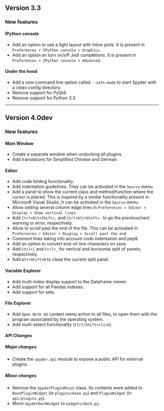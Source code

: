 ## Version 3.3

### New features

#### IPython console

* Add an option to use a tight layout with inline plots. It is
  present in `Preferences > IPython console > Graphics`.
* Add an option an turn on/off Jedi completions. It is present
  in `Preferences > IPython console > Advanced`.

#### Under the hood

* Add a new command line option called `--safe-mode` to start
  Spyder with a clean config directory. 
* Remove support for PyQt4.
* Remove support for Python 3.3.

----

## Version 4.0dev

### New features

#### Main Window

* Create a separate window when undocking all plugins.
* Add translations for Simplified Chinese and German.

#### Editor
* Add code folding functionality.
* Add indentation guidelines. They can be activated in the
  `Source` menu.
* Add a panel to show the current class and method/function
  where the cursor is placed. This is inspired by a similar
  functionality present in Microsoft Visual Studio. It can be
  activated in the `Source` menu.
* Allow setting several column edge lines in
  `Preferences > Editor > Display > Show vertical lines`.
* Add `Ctrl+Alt+Shift+,` and `Ctrl+Alt+Shift+.` to go the
  previous/next warning or error, respectively.
* Allow to scroll past the end of the file. This can be
  activated in
  `Preferences > Editor > Display > Scroll past the end`.
* Comment lines taking into account code indentation and pep8.
* Add an option to convert end-of-line characters on save.
* Add `Ctrl+{` and `Ctrl+_` for vertical and horizontal split
  of panels, respectively.
* Add `Alt+Shift+W` to close the current split panel.

#### Variable Explorer

* Add multi-index display support to the Dataframe viewer.
* Add support for all Pandas indexes.
* Add support for sets.

#### File Explorer

* Add `Open With OS` context menu action to all files, to open
  them with the program associated by the operating system.
* Add multi-select functionality (`Ctrl/Shift+click`).

#### API Changes

##### Major changes
* Create the `spyder.api` module to expose a public API for external
  plugins.

##### Minor changes
* Remove the `SpyderPluginMixin` class. Its contents were added to
  `BasePluginWidget` (in `plugins/base.py`) and `PluginWidget` (in
  `api/plugins.py`).
* Move `SpyderDockWidget` to `widgets/dock.py`.